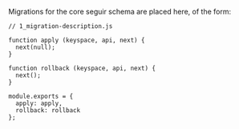 Migrations for the core seguir schema are placed here, of the form:

```
// 1_migration-description.js

function apply (keyspace, api, next) {
  next(null);
}

function rollback (keyspace, api, next) {
  next();
}

module.exports = {
  apply: apply,
  rollback: rollback
};
```
